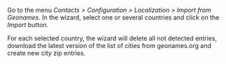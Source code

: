Go to the menu *Contacts \> Configuration \> Localization \> Import from
Geonames*. In the wizard, select one or several countries and click on
the *Import* button.

For each selected country, the wizard will delete all not detected
entries, download the latest version of the list of cities from
geonames.org and create new city zip entries.

